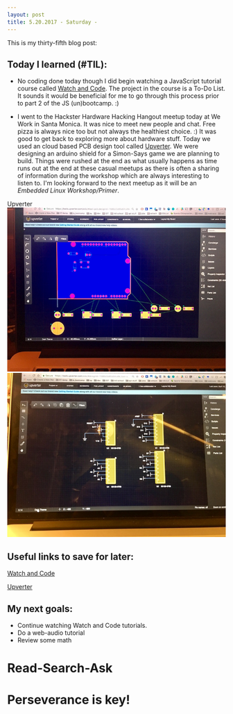 ```yaml
---
layout: post
title: 5.20.2017 - Saturday - 
---
```


This is my thirty-fifth blog post: 

## Today I learned (#TIL):   
  
- No coding done today though I did begin watching a JavaScript tutorial course called [Watch and Code](https://watchandcode.com).  The project in the course is a To-Do List.  It sounds it would be beneficial for me to go through this process prior to part 2 of the JS (un)bootcamp.  :)

- I went to the Hackster Hardware Hacking Hangout meetup today at We Work in Santa Monica.  It was nice to meet new people and chat.  Free pizza is always nice too but not always the healthiest choice. :)  It was good to get back to exploring more about hardware stuff.  Today we used an cloud based PCB design tool called [Upverter](https://upverter.com).  We were designing an arduino shield for a Simon-Says game we are planning to build. Things were rushed at the end as what usually happens as time runs out at the end at these casual meetups as there is often a sharing of information during the workshop which are always interesting to listen to.  I'm looking forward to the next meetup as it will be an _Embedded Linux Workshop/Primer_.  

Upverter
![Upverter](/images/upverter.jpg)
![Upverter2](/images/upverter2.jpg)

## Useful links to save for later:

[Watch and Code](https://watchandcode.com)

[Upverter](https://upverter.com)


## My next goals:

- Continue watching Watch and Code tutorials.
- Do a web-audio tutorial
- Review some math


# Read-Search-Ask

# Perseverance is key!







